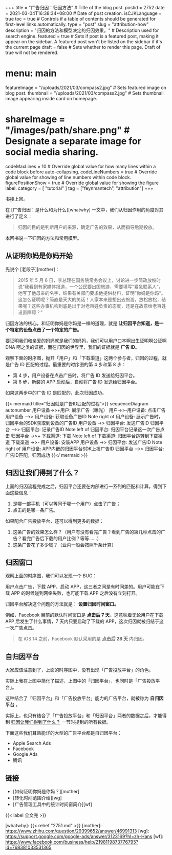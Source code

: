 +++
title = "广告归因：归因方法" # Title of the blog post.
postid = 2752
date = 2021-03-04T16:38:34+08:00 # Date of post creation.
isCJKLanguage = true
toc = true # Controls if a table of contents should be generated for first-level links automatically.
type = "post"
slug = "attribution-how"
description = "归因的方法和模型决定的归因效果。" # Description used for search engine.
featured = true # Sets if post is a featured post, making it appear on the sidebar. A featured post won't be listed on the sidebar if it's the current page
draft = false # Sets whether to render this page. Draft of true will not be rendered.
# menu: main
featureImage = "/uploads/2021/03/compass2.jpg" # Sets featured image on blog post.
thumbnail = "/uploads/2021/03/compass2.jpg" # Sets thumbnail image appearing inside card on homepage.
# shareImage = "/images/path/share.png" # Designate a separate image for social media sharing.
codeMaxLines = 10 # Override global value for how many lines within a code block before auto-collapsing.
codeLineNumbers = true # Override global value for showing of line numbers within code block.
figurePositionShow = true # Override global value for showing the figure label.
category = [ "tutorial" ]
tag = ["feynmantech", "attribution"]
+++

书接上回。

在 [广告归因：是什么和为什么][whatwhy] 一文中，我们从归因作用的角度对其进行了定义：

> 归因的目的是判断用户的来源，确定广告的效果，从而指导后期投放。

本回书说一下归因的方法和常用模型。<!--more-->

## 从证明你妈是你妈开始

先说个 [老段子][mother]：

> 2015 年 5 月 6 日，李总理在国务院常务会议上，讨论进一步简政放权时说“我看到有家媒体报道，一个公民要出国旅游，需要填写”紧急联系人“，他写了他母亲的名字，结果有关部门要求他提供材料，证明”你妈是你妈“。这怎么证明呢？简直是天大的笑话！人家本来是想出去旅游，放松放松，结果呢？这些办事机构到底是出于对老百姓负责的态度，还是在故意给老百姓设置障碍？”

归因方法的核心，和证明你妈是你妈是一样的道理，就是 **让归因平台知道，是一个特定的设备点击了一个特定的广告。**

要证明我们和亲爱的妈妈就是我们的妈妈，我们可以用户口本啊出生证明啊公证啊 DNA 啊之类的证据，而在归因的世界里，我们的证据就是 **广告 ID**。

观察下面的时序图，抛开「用户」和「下载渠道」这两个参与者，归因的过程，就是广告 ID 匹配的过程。最重要的时序图的第 4 步和第 8 步：

- 第 4 步，用户设备在点击广告时，将广告 ID 发送给归因平台。
- 第 8 步，新装的 APP 启动后，自动将广告 ID 发送给归因平台。

如果这两步中的广告 ID 是匹配的，此次归因成功。

{{< mermaid title="归因就是广告ID匹配的过程">}}
sequenceDiagram
    autonumber
    用户设备->>+用户: 展示广告（曝光）
    用户->>-用户设备: 点击广告
    用户设备 -->> 用户设备: 获取设备广告ID
    Note right of 用户设备: 展示广告时，归因平台的SDK获取到设备的广告ID
    用户设备 ->> 归因平台: 发送广告ID
    归因平台 -->> 归因平台: 记录广告ID
    Note left of 归因平台: 归因平台记录这一次广告点击
    归因平台 ->>+ 下载渠道: 下载
    Note left of 下载渠道: 归因平台跳转到下载渠道
    下载渠道 ->>- 用户设备: 安装APP
    用户设备 ->> 归因平台: 发送广告ID
    Note right of 用户设备: APP内嵌的归因平台SDK上报广告ID
    归因平台 -->> 归因平台: 广告ID匹配，归因成功
{{</ mermaid >}}

## 归因让我们得到了什么？

上面的归因流程完成之后，归因平台还要在内部进行一系列的匹配和计算，得到下面这些信息：

1. 是哪一部手机（可以等同于哪一个用户）点击了广告；
2. 点击的是哪一条广告。

如果配合广告投放平台，还可以得到更多的数据：

1. 这条广告的效果怎么样？（用户有没有看完广告？看到广告的第几秒点击的广告？看完广告后下载的用户比例？等等……）
2. 这条广告花了多少钱？（业内一般会按照千条计算）

## 归因窗口

观察上面的时序图，我们可以发现一个 BUG：

用户点击广告，下载 APP，启动 APP，这三者之间是有时间差的。用户可能在下载 APP 的时候碰到网络失败，也可能下载 APP 之后没有立刻打开。

归因平台解决这个问题的方法就是： **设置归因时间窗口。**

例如，Facebook 目前的默认时间窗口是 **点击后 7 天**。这意味着无论用户在下载 APP 后发生了什么事情，7 天内只要启动了下载的 APP，这次归因就被归结于这一次广告点击。

> 在 iOS 14 之前，Facebook 默认采用的是 **点击后 28 天** 内归因。

## 自归因平台

大家应该注意到了，上面的时序图中，没有出现「广告投放平台」的角色。

实际上我在上图中简化了描述，上图中的「归因平台」，也同时是「广告投放平台」。

这种结合了「归因平台」和「广告投放平台」能力的广告平台，就被称为 **自归因平台** 。

实际上，也只有结合了「广告投放平台」和「归因平台」两者的数据之后，才能得到 [归因让我们得到了什么？](#3) 一节时提到的所有数据。

下面这些我们耳熟能详的大型的广告平台都是自归因平台：

- Apple Search Ads
- Facebook
- Google Ads
- 腾讯

## 链接

- [如何证明你妈是你妈？][mother]
- [转化时间范围介绍][wg]
- [广告管理工具中的统计时间窗简介][wf]

{{< label 全文完 >}}

[whatwhy]: {{< relref "2751.md" >}}
[mother]: https://www.zhihu.com/question/29399652/answer/46991313
[wg]: https://support.google.com/google-ads/answer/3123169?hl=zh-Hans
[wf]: https://www.facebook.com/business/help/2198119873776795?id=768381033531365
